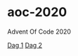 # aoc-2020
Advent Of Code 2020

[Dag 1](https://adventofcode.com/2020/day/1)
[Dag 2](https://adventofcode.com/2020/day/2)